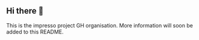 ## Hi there 👋

This is the impresso project GH organisation.
More information will soon be added to this README.

